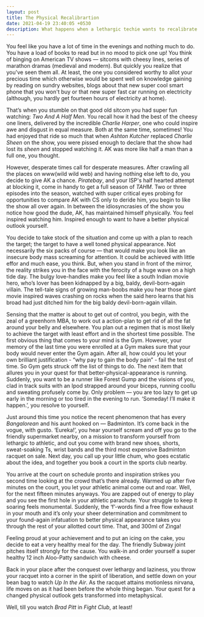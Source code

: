 ```yaml
---
layout: post
title: The Physical Recalibrartion
date: 2021-04-19 23:40:05 +0530
description: What happens when a lethargic techie wants to recalibrate his physical appearance
---
```


You feel like you have a lot of time in the evenings and nothing much to do. You have a load of books to read but in no mood to pick one up! You think of binging on American TV shows — sitcoms with cheesy lines, series of marathon dramas (medieval and modern). But quickly you realize that you've seen them all. At least, the one you considered worthy to allot your precious time which otherwise would be spent well on knowledge gaining by reading on sundry websites, blogs about that new super cool smart phone that you won't buy or that new super fast car running on electricity (although, you hardly get fourteen hours of electricity at home).

That’s when you stumble on that good old sitcom you had super fun watching: *Two And A Half Men*. You recall how it had the best of the cheesy one liners, delivered by the incredible *Charlie Harper*, one who could inspire awe and disgust in equal measure. Both at the same time, sometimes! You had enjoyed that ride so much that when *Ashton Kutcher* replaced *Charlie Sheen* on the show, you were pissed enough to declare that the show had lost its *sheen* and stopped watching it. AK was more like half a man than a full one, you thought.

However, desperate times call for desperate measures. After crawling all the places on www(wild wild web) and having nothing else left to do, you decide to give AK a chance. *Piratebay*, and your ISP's half hearted attempt at blocking it, come in handy to get a full season of *TAHM*. Two or three episodes into the season, watched with super critical eyes probing for opportunities to compare AK with CS only to deride him, you begin to like the show all over again. In between the idiosyncrasies of the show you notice how good the dude, AK, has maintained himself physically. You feel inspired watching him. Inspired enough to want to have a better physical outlook yourself.

You decide to take stock of the situation and come up with a plan to reach the target; the target to have a well toned physical appearance. Not necessarily the six packs of course — that would make you look like an insecure body mass screaming for attention. It could be achieved with little effor and much ease, you think. But, when you stand in front of the mirror, the reality strikes you in the face with the ferocity of a huge wave on a high tide day. The bulgy love-handles make you feel like a south Indian movie hero, who’s lover has been kidnapped by a big, baldy, devil-born-again villain. The tell-tale signs of growing man-boobs make you hear those giant movie inspired waves crashing on rocks when the said hero learns that his broad had just ditched him for the big baldy devil-born-again villain.

Sensing that the matter is about to get out of control, you begin, with the zeal of a greenhorn MBA, to work out a action-plan to get rid of all the fat around your belly and elsewhere. You plan out a regimen that is most likely to achieve the target with least effort and in the shortest time possible. The first obvious thing that comes to your mind is the Gym. However, your memory of the last time you were enrolled at a Gym makes sure that your body would never enter the Gym again. After all, how could you let your own brilliant justification - “why pay to gain the body pain” - fail the test of time. So Gym gets struck off the list of things to do. The next item that allures you in your quest for that better-physical-appearance is running. Suddenly, you want to be a runner like Forest Gump and the visions of you, clad in track suits with an Ipod strapped around your biceps, running coollu and sweating profusely come by. Only problem — you are too lazy to get up early in the morning or too tired in the evening to run. ‘Someday! I’ll make it happen.’, you resolve to yourself.

Just around this time you notice the recent phenomenon that has every *Bangalorean* and his aunt hooked on — Badminton. It’s come back in the vogue, with gusto. ‘Eureka!’, you hear yourself scream and off you go to the friendly supermarket nearby, on a mission to transform yourself from lethargic to athletic, and out you come with brand new shoes, shorts, sweat-soaking Ts, wrist bands and the third most expensive Badminton racquet on sale. Next day, you call up your little chum, who goes ecstatic about the idea, and together you book a court in the sports club nearby.

You arrive at the court on schedule pronto and inspiration strikes you second time looking at the crowd that’s there already. Warmed up after five minutes on the court, you let your athletic animal come out and roar. Well, for the next fifteen minutes anyways. You are zapped out of energy to play and you see the first hole in your athletic parachute. Your struggle to keep it soaring feels monumental. Suddenly, the ‘f’-words find a free flow exhaust in your mouth and it’s only your sheer determination and commitment to your found-again infatuation to better physical appearance takes you through the rest of your allotted court time. That, and 300ml of Zinga!

Feeling proud at your achievement and to put an icing on the cake, you decide to eat a very healthy meal for the day. The friendly Subway joint pitches itself strongly for the cause. You walk-in and order yourself a super healthy 12 inch Aloo-Patty sandwich with cheese.

Back in your place after the conquest over lethargy and laziness, you throw your racquet into a corner in the spirit of liberation, and settle down on your bean bag to watch *Up In the Air*. As the racquet attains motionless nirvana, life moves on as it had been before the whole thing began. Your quest for a changed physical outlook gets transformed into metaphysical.

Well, till you watch *Brad Pitt* in *Fight Club*, at least!